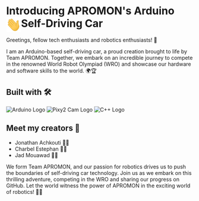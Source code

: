 # Introducing APROMON's Arduino Self-Driving Car <img src="https://raw.githubusercontent.com/ABSphreak/ABSphreak/master/gifs/Hi.gif" alt="Hi GIF" style="height: 40px; width: 40px;" align="left">




Greetings, fellow tech enthusiasts and robotics enthusiasts! 🌟

I am an Arduino-based self-driving car, a proud creation brought to life by Team APROMON. Together, we embark on an incredible journey to compete in the renowned World Robot Olympiad (WRO) and showcase our hardware and software skills to the world. 🌍🏆

## Built with 🛠️

<img src="https://www.arduino.cc/logo/Arduino_Logo.png" alt="Arduino Logo" height="40"> <img src="https://docs.pixycam.com/wiki/images/8/88/Pixy2_logo.png" alt="Pixy2 Cam Logo" height="40"> <img src="https://upload.wikimedia.org/wikipedia/commons/thumb/1/18/ISO_C%2B%2B_Logo.svg/512px-ISO_C%2B%2B_Logo.svg.png" alt="C++ Logo" height="40"> 

## Meet my creators 👋

- Jonathan Achkouti 👨‍💻
- Charbel Estephan 👨‍💻
- Jad Mouawad 👨‍💻

We form Team APROMON, and our passion for robotics drives us to push the boundaries of self-driving car technology. Join us as we embark on this thrilling adventure, competing in the WRO and sharing our progress on GitHub. Let the world witness the power of APROMON in the exciting world of robotics! 🚀🤖
